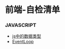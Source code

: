 # 前端-自检清单

### JAVASCRIPT
- [js中的数据类型](https://github.com/chenjiezi/FE-SelfCheckList/blob/master/JAVASCRIPT/js%E4%B8%AD%E7%9A%84%E6%95%B0%E6%8D%AE%E7%B1%BB%E5%9E%8B.md)
- [EventLoop](https://github.com/chenjiezi/FE-SelfCheckList/blob/master/JAVASCRIPT/js%E4%B8%AD%E7%9A%84%E6%95%B0%E6%8D%AE%E7%B1%BB%E5%9E%8B.md)
